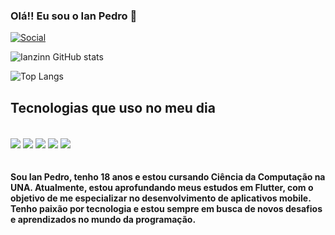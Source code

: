 
### Olá!! Eu sou o Ian Pedro 👋

[![Social](https://img.shields.io/badge/Instagram-E4405F?style=for-the-badge&logo=instagram&logoColor=white)](https://www.instagram.com/ianzinx7_/profilecard/?igsh=ZDR5Nm1zbTl2cXlh)

![Ianzinn GitHub stats](https://github-readme-stats.vercel.app/api?username=Ianzinn&show_icons=true&theme=dark)

![Top Langs](https://github-readme-stats.vercel.app/api/top-langs/?username=Ianzinn&layout=compact)

## Tecnologias que uso no meu dia 

<div style= "display: inline_block"><br/>
  <img align="center" alr="Flutter" src="https://img.shields.io/badge/Flutter-02569B?style=for-the-badge&logo=flutter&logoColor=white" />
  <img align="center" alr="Dart" src="https://img.shields.io/badge/Dart-0175C2?style=for-the-badge&logo=dart&logoColor=white" />
  <img align="center" alr="Java" src="https://img.shields.io/badge/Java-ED8B00?style=for-the-badge&logo=openjdk&logoColor=white" />
  <img align="center" alr="Htm5" src="https://img.shields.io/badge/HTML5-E34F26?style=for-the-badge&logo=html5&logoColor=white" />
  <img align="center" alr="Css" src="https://img.shields.io/badge/CSS3-1572B6?style=for-the-badge&logo=css3&logoColor=white" />
  
</div><br/>

####  Sou Ian Pedro, tenho 18 anos e estou cursando Ciência da Computação na UNA. Atualmente, estou aprofundando meus estudos em Flutter, com o objetivo de me especializar no desenvolvimento de aplicativos mobile. Tenho paixão por tecnologia e estou sempre em busca de novos desafios e aprendizados no mundo da programação.
